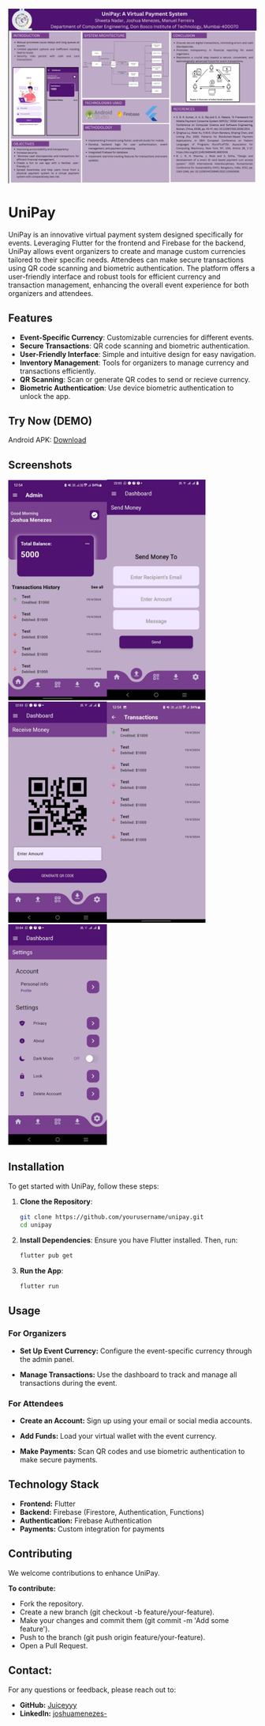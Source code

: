 ![Poster](images/Poster.jpg)

# UniPay

UniPay is an innovative virtual payment system designed specifically for events. Leveraging Flutter for the frontend and Firebase for the backend, UniPay allows event organizers to create and manage custom currencies tailored to their specific needs. Attendees can make secure transactions using QR code scanning and biometric authentication. The platform offers a user-friendly interface and robust tools for efficient currency and transaction management, enhancing the overall event experience for both organizers and attendees.

## Features

- **Event-Specific Currency**: Customizable currencies for different events.
- **Secure Transactions**: QR code scanning and biometric authentication.
- **User-Friendly Interface**: Simple and intuitive design for easy navigation.
- **Inventory Management**: Tools for organizers to manage currency and transactions efficiently.
- **QR Scanning**: Scan or generate QR codes to send or recieve currency.
- **Biometric Authentication**: Use device biometric authentication to unlock the app.

## Try Now (DEMO)
Android APK: [Download](https://joshuasportfolio.blob.core.windows.net/certificates/app-release.apk?sp=r&st=2024-05-24T18:24:28Z&se=2124-05-25T02:24:28Z&spr=https&sv=2022-11-02&sr=b&sig=KegwuYXIVRJ3MZ6sWhNuXKBe5ncKyh57kb7C3OuLKbo%3D)

## Screenshots

<img src="images/dashboard.jpg" alt="Home Screen" width="200"/><img src="images/send.jpg" alt="Send Screen" width="200"/><img src="images/recieve.jpg" alt="Recieve Screen" width="200"/><img src="images/transaction.jpg" alt="Transaction Screen" width="200"/><img src="images/settings.jpg" alt="Settings Screen" width="200"/>

## Installation

To get started with UniPay, follow these steps:

1. **Clone the Repository**:
   ```bash
   git clone https://github.com/yourusername/unipay.git
   cd unipay
   ```
   
2. **Install Dependencies**:
Ensure you have Flutter installed.
Then, run:

   ```bash
   flutter pub get
   ```

3. **Run the App**:

   ```bash
   flutter run
   ```

## Usage

### For Organizers

- **Set Up Event Currency:**
Configure the event-specific currency through the admin panel.

- **Manage Transactions:**
Use the dashboard to track and manage all transactions during the event.

### For Attendees

- **Create an Account:**
Sign up using your email or social media accounts.

- **Add Funds:**
Load your virtual wallet with the event currency. 

- **Make Payments:**
Scan QR codes and use biometric authentication to make secure payments.

## Technology Stack

- **Frontend:** Flutter
- **Backend:** Firebase (Firestore, Authentication, Functions)
- **Authentication:** Firebase Authentication
- **Payments:** Custom integration for payments

## Contributing
We welcome contributions to enhance UniPay. 

**To contribute:**
- Fork the repository.
- Create a new branch (git checkout -b feature/your-feature).
- Make your changes and commit them (git commit -m 'Add some feature').
- Push to the branch (git push origin feature/your-feature).
- Open a Pull Request.

## Contact:
For any questions or feedback, please reach out to:

- **GitHub:** [Juiceyyy](https://github.com/Juiceyyyy)
- **LinkedIn:** [joshuamenezes-](https://www.linkedin.com/in/joshuamenezes-/)


